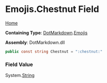 # Emojis\.Chestnut Field

[Home](../../../README.md)

**Containing Type**: [DotMarkdown](../../README.md)\.[Emojis](../README.md)

**Assembly**: DotMarkdown\.dll

```csharp
public const string Chestnut = ":chestnut:"
```

### Field Value

System\.[String](https://docs.microsoft.com/en-us/dotnet/api/system.string)